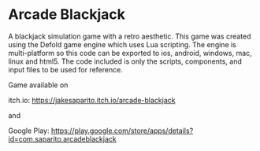 # Arcade Blackjack
A blackjack simulation game with a retro aesthetic. This game was created using the Defold game engine which uses Lua scripting. The engine is multi-platform so this code can be exported to ios, android, windows, mac, linux and html5. The code included is only the scripts, components, and input files to be used for reference.

Game available on 

itch.io: https://jakesaparito.itch.io/arcade-blackjack

and

Google Play: https://play.google.com/store/apps/details?id=com.saparito.arcadeblackjack
